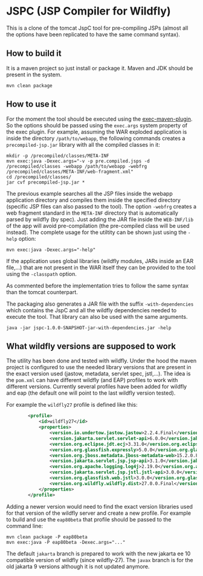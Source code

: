 # JSPC (JSP Compiler for Wildfly)

This is a clone of the tomcat JspC tool for pre-compiling JSPs (almost all the options have been replicated to have the same command syntax).

## How to build it

It is a maven project so just install or package it. Maven and JDK should be present in the system.

```
mvn clean package
```

## How to use it

For the moment the tool should be executed using the [exec-maven-plugin](https://www.mojohaus.org/exec-maven-plugin/). So the options should be passed using the `exec.args` system property of the exec plugin. For example, assuming the WAR exploded application is inside the directory `/path/to/webapp`, the following commands creates a `precompiled-jsp.jar` library with all the compiled classes in it:

```
mkdir -p /precompiled/classes/META-INF
mvn exec:java -Dexec.args="-v -p pre.compiled.jsps -d /precompiled/classes -webapp /path/to/webapp -webfrg /precompiled/classes/META-INF/web-fragment.xml"
cd /precompiled/classes/
jar cvf precompiled-jsp.jar *
```

The previous example searches all the JSP files inside the webapp application directory and compiles them inside the specified directory (specific JSP files can also passed to the tool). The option `-webfrg` creates a web fragment standard in the `META-INF` directory that is automatically parsed by wildfly (by spec). Just adding the JAR file inside the `WEB-INF/lib` of the app will avoid pre-compilation (the pre-compiled class will be used instead). The complete usage for the utiltity can be shown just using the `-help` option:

```
mvn exec:java -Dexec.args="-help"
```

If the application uses global libraries (wildfly modules, JARs inside an EAR file,...) that are not present in the WAR itself they can be provided to the tool using the `-classpath` option.

As commented before the implementation tries to follow the same syntax than the tomcat counterpart.

The packaging also generates a JAR file with the suffix `-with-dependencies` which contains the JspC and all the wildfly dependencies needed to execute the tool. That library can also be used with the same arguments.

```
java -jar jspc-1.0.0-SNAPSHOT-jar-with-dependencies.jar -help
```

## What wildfly versions are supposed to work

The utility has been done and tested with wildfly. Under the hood the maven project is configured to use the needed library versions that are present in the exact version used (jastow, metadata, servlet spec, jstl,...). The idea is the `pom.xml` can have different wildfly (and EAP) profiles to work with different versions. Currently several profiles have been added for wildfly and eap (the default one will point to the last wildfly version tested).

For example the `wildfly27` profile is defined like this:

```xml
        <profile>
            <id>wildfly27</id>
            <properties>
                <version.io.undertow.jastow.jastow>2.2.4.Final</version.io.undertow.jastow.jastow>
                <version.jakarta.servlet.servlet-api>6.0.0</version.jakarta.servlet.servlet-api>
                <version.org.eclipse.jdt.ecj>3.31.0</version.org.eclipse.jdt.ecj>
                <version.org.glassfish.expressly>5.0.0</version.org.glassfish.expressly>
                <version.org.jboss.metadata.jboss-metadata-web>15.2.0.Final</version.org.jboss.metadata.jboss-metadata-web>
                <version.jakarta.servlet.jsp.jsp-api>3.1.0</version.jakarta.servlet.jsp.jsp-api>
                <version.org.apache.logging.log4j>2.19.0</version.org.apache.logging.log4j>
                <version.jakarta.servlet.jsp.jstl.jstl-api>3.0.0</version.jakarta.servlet.jsp.jstl.jstl-api>
                <version.org.glassfish.web.jstl>3.0.0</version.org.glassfish.web.jstl>
                <version.org.wildfly.wildfly.dist>27.0.0.Final</version.org.wildfly.wildfly.dist>
            </properties>
        </profile>
```

Adding a newer version would need to find the exact version libraries used for that version of the wildfly server and create a new profile. For example to build and use the `eap80beta` that profile should be passed to the command line:

```
mvn clean package -P eap80beta
mvn exec:java -P eap80beta -Dexec.args="..."
```

The default `jakarta` branch is prepared to work with the new jakarta ee 10 compatible version of wildfly (since wildfly-27). The `javax` branch is for the old jakarta 9 versions although it is not updated anymore.

